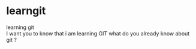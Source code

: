 # learngit
learning git\
I want you to know that i am learning GIT
what do you already know about git ?
